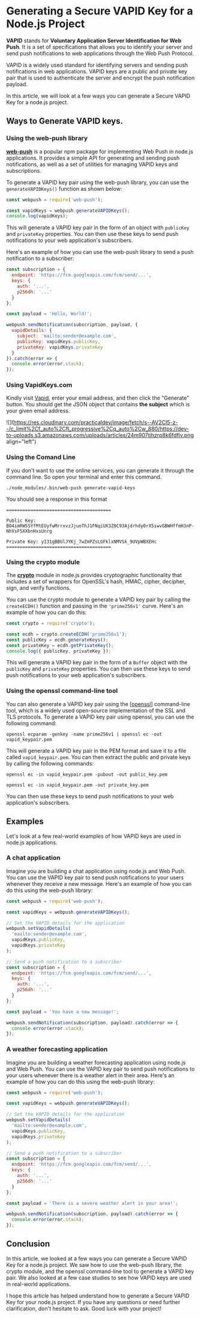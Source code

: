 # Generating a Secure VAPID Key for a Node.js Project

**VAPID** stands for **Voluntary Application Server Identification for Web Push**. It is a set of specifications that allows you to identify your server and send push notifications to web applications through the Web Push Protocol.

VAPID is a widely used standard for identifying servers and sending push notifications in web applications. VAPID keys are a public and private key pair that is used to authenticate the server and encrypt the push notification payload.

In this article, we will look at a few ways you can generate a Secure VAPID Key for a node.js project.

## **Ways to Generate VAPID keys.**

### **Using the web-push library**

[**web-push**](https://www.npmjs.com/package/web-push) is a popular npm package for implementing Web Push in node.js applications. It provides a simple API for generating and sending push notifications, as well as a set of utilities for managing VAPID keys and subscriptions.

To generate a VAPID key pair using the web-push library, you can use the `generateVAPIDKeys()` function as shown below:

```javascript
const webpush = require('web-push');

const vapidKeys = webpush.generateVAPIDKeys();
console.log(vapidKeys);
```

This will generate a VAPID key pair in the form of an object with `publicKey` and `privateKey` properties. You can then use these keys to send push notifications to your web application's subscribers.

Here's an example of how you can use the web-push library to send a push notification to a subscriber:

```javascript
const subscription = {
  endpoint: 'https://fcm.googleapis.com/fcm/send/...',
  keys: {
    auth: '...',
    p256dh: '...'
  }
};

const payload = 'Hello, World!';

webpush.sendNotification(subscription, payload, {
  vapidDetails: {
    subject: 'mailto:sender@example.com',
    publicKey: vapidKeys.publicKey,
    privateKey: vapidKeys.privateKey
  }
}).catch(error => {
  console.error(error.stack);
});
```

### Using VapidKeys.com

Kindly visit [Vapid](https://vapidkeys.com/), enter your email address, and then click the "Generate" button. You should get the JSON object that contains **the subject** which is your given email address.

![](https://res.cloudinary.com/practicaldev/image/fetch/s--AV2CI5-z--/c_limit%2Cf_auto%2Cfl_progressive%2Cq_auto%2Cw_880/https://dev-to-uploads.s3.amazonaws.com/uploads/articles/24m907tihzrp8k6fdfiv.png align="left")

### Using the Comand Line

If you don't want to use the online services, you can generate it through the command line. So open your terminal and enter this command.

`./node_modules/.bin/web-push generate-vapid-keys`

You should see a response in this format

`=======================================`

`Public Key: BO4imRW5SYfMtEUyfwMrrxvzJjuoThJ1FNqiUX3Z0C93Ajdrhdy0rX5iwvGBWHffmH3nP-NhVsF5XXbnHxsUnrg`

`Private Key: yI31gBBUlJYKj_7wZmPZsLGFklxNMVSk_9UVpWBXEHc =======================================`

### Using the crypto module

The [**crypto**](https://nodejs.org/api/crypto.html) module in node.js provides cryptographic functionality that includes a set of wrappers for OpenSSL's hash, HMAC, cipher, decipher, sign, and verify functions.

You can use the crypto module to generate a VAPID key pair by calling the `createECDH()` function and passing in the `'prime256v1'` curve. Here's an example of how you can do this:

```javascript
const crypto = require('crypto');

const ecdh = crypto.createECDH('prime256v1');
const publicKey = ecdh.generateKeys();
const privateKey = ecdh.getPrivateKey();
console.log({ publicKey, privateKey });
```

This will generate a VAPID key pair in the form of a `Buffer` object with the `publicKey` and `privateKey` properties. You can then use these keys to send push notifications to your web application's subscribers.

### **Using the openssl command-line tool**

You can also generate a VAPID key pair using the \[[openssl](https://www.openssl.org)\] command-line tool, which is a widely used open-source implementation of the SSL and TLS protocols. To generate a VAPID key pair using openssl, you can use the following command:

`openssl ecparam -genkey -name prime256v1 | openssl ec -out vapid_keypair.pem`

This will generate a VAPID key pair in the PEM format and save it to a file called `vapid_keypair.pem`. You can then extract the public and private keys by calling the following commands:

`openssl ec -in vapid_keypair.pem -pubout -out public_key.pem`

`openssl ec -in vapid_keypair.pem -out private_key.pem`

You can then use these keys to send push notifications to your web application's subscribers.

## **Examples**

Let's look at a few real-world examples of how VAPID keys are used in node.js applications.

### A chat application

Imagine you are building a chat application using node.js and Web Push. You can use the VAPID key pair to send push notifications to your users whenever they receive a new message. Here's an example of how you can do this using the web-push library:

```javascript
const webpush = require('web-push');

const vapidKeys = webpush.generateVAPIDKeys();

// Set the VAPID details for the application
webpush.setVapidDetails(
  'mailto:sender@example.com',
  vapidKeys.publicKey,
  vapidKeys.privateKey
);

// Send a push notification to a subscriber
const subscription = {
  endpoint: 'https://fcm.googleapis.com/fcm/send/...',
  keys: {
    auth: '...',
    p256dh: '...'
  }
};

const payload = 'You have a new message!';

webpush.sendNotification(subscription, payload).catch(error => {
  console.error(error.stack);
});
```

### A weather forecasting application

Imagine you are building a weather forecasting application using node.js and Web Push. You can use the VAPID key pair to send push notifications to your users whenever there is a weather alert in their area. Here's an example of how you can do this using the web-push library:

```javascript
const webpush = require('web-push');

const vapidKeys = webpush.generateVAPIDKeys();

// Set the VAPID details for the application
webpush.setVapidDetails(
  'mailto:sender@example.com',
  vapidKeys.publicKey,
  vapidKeys.privateKey
);

// Send a push notification to a subscriber
const subscription = {
  endpoint: 'https://fcm.googleapis.com/fcm/send/...',
  keys: {
    auth: '...',
    p256dh: '...'
  }
};

const payload = 'There is a severe weather alert in your area!';

webpush.sendNotification(subscription, payload).catch(error => {
  console.error(error.stack);
});
```

## Conclusion

In this article, we looked at a few ways you can generate a Secure VAPID Key for a node.js project. We saw how to use the web-push library, the crypto module, and the openssl command-line tool to generate a VAPID key pair. We also looked at a few case studies to see how VAPID keys are used in real-world applications.

I hope this article has helped understand how to generate a Secure VAPID Key for your node.js project. If you have any questions or need further clarification, don't hesitate to ask. Good luck with your project!